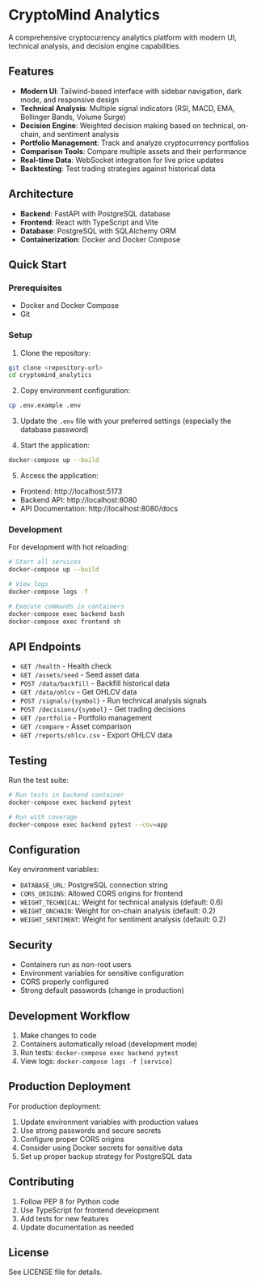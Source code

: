 # CryptoMind Analytics

A comprehensive cryptocurrency analytics platform with modern UI, technical analysis, and decision engine capabilities.

## Features

- **Modern UI**: Tailwind-based interface with sidebar navigation, dark mode, and responsive design
- **Technical Analysis**: Multiple signal indicators (RSI, MACD, EMA, Bollinger Bands, Volume Surge)
- **Decision Engine**: Weighted decision making based on technical, on-chain, and sentiment analysis
- **Portfolio Management**: Track and analyze cryptocurrency portfolios
- **Comparison Tools**: Compare multiple assets and their performance
- **Real-time Data**: WebSocket integration for live price updates
- **Backtesting**: Test trading strategies against historical data

## Architecture

- **Backend**: FastAPI with PostgreSQL database
- **Frontend**: React with TypeScript and Vite
- **Database**: PostgreSQL with SQLAlchemy ORM
- **Containerization**: Docker and Docker Compose

## Quick Start

### Prerequisites

- Docker and Docker Compose
- Git

### Setup

1. Clone the repository:
```bash
git clone <repository-url>
cd cryptomind_analytics
```

2. Copy environment configuration:
```bash
cp .env.example .env
```

3. Update the `.env` file with your preferred settings (especially the database password)

4. Start the application:
```bash
docker-compose up --build
```

5. Access the application:
- Frontend: http://localhost:5173
- Backend API: http://localhost:8080
- API Documentation: http://localhost:8080/docs

### Development

For development with hot reloading:

```bash
# Start all services
docker-compose up --build

# View logs
docker-compose logs -f

# Execute commands in containers
docker-compose exec backend bash
docker-compose exec frontend sh
```

## API Endpoints

- `GET /health` - Health check
- `GET /assets/seed` - Seed asset data
- `POST /data/backfill` - Backfill historical data
- `GET /data/ohlcv` - Get OHLCV data
- `POST /signals/{symbol}` - Run technical analysis signals
- `POST /decisions/{symbol}` - Get trading decisions
- `GET /portfolio` - Portfolio management
- `GET /compare` - Asset comparison
- `GET /reports/ohlcv.csv` - Export OHLCV data

## Testing

Run the test suite:

```bash
# Run tests in backend container
docker-compose exec backend pytest

# Run with coverage
docker-compose exec backend pytest --cov=app
```

## Configuration

Key environment variables:

- `DATABASE_URL`: PostgreSQL connection string
- `CORS_ORIGINS`: Allowed CORS origins for frontend
- `WEIGHT_TECHNICAL`: Weight for technical analysis (default: 0.6)
- `WEIGHT_ONCHAIN`: Weight for on-chain analysis (default: 0.2)
- `WEIGHT_SENTIMENT`: Weight for sentiment analysis (default: 0.2)

## Security

- Containers run as non-root users
- Environment variables for sensitive configuration
- CORS properly configured
- Strong default passwords (change in production)

## Development Workflow

1. Make changes to code
2. Containers automatically reload (development mode)
3. Run tests: `docker-compose exec backend pytest`
4. View logs: `docker-compose logs -f [service]`

## Production Deployment

For production deployment:

1. Update environment variables with production values
2. Use strong passwords and secure secrets
3. Configure proper CORS origins
4. Consider using Docker secrets for sensitive data
5. Set up proper backup strategy for PostgreSQL data

## Contributing

1. Follow PEP 8 for Python code
2. Use TypeScript for frontend development
3. Add tests for new features
4. Update documentation as needed

## License

See LICENSE file for details.

